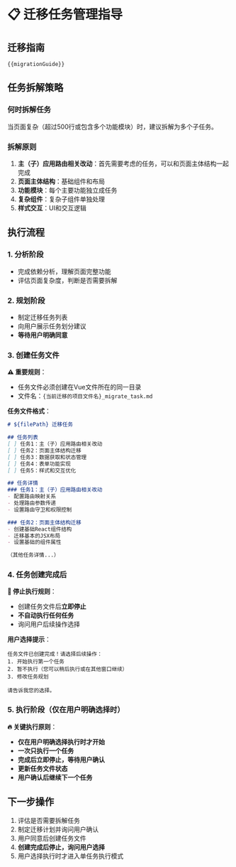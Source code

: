 # 📋 迁移任务管理指导

## 迁移指南
`{{migrationGuide}}`

## 任务拆解策略

### 何时拆解任务
当页面复杂（超过500行或包含多个功能模块）时，建议拆解为多个子任务。

### 拆解原则
1. **主（子）应用路由相关改动**：首先需要考虑的任务，可以和页面主体结构一起完成
2. **页面主体结构**：基础组件和布局
3. **功能模块**：每个主要功能独立成任务
4. **复杂组件**：复杂子组件单独处理
5. **样式交互**：UI和交互逻辑

## 执行流程

### 1. 分析阶段
- 完成依赖分析，理解页面完整功能
- 评估页面复杂度，判断是否需要拆解

### 2. 规划阶段
- 制定迁移任务列表
- 向用户展示任务划分建议
- **等待用户明确同意**

### 3. 创建任务文件
**⚠️ 重要规则**：
- 任务文件必须创建在Vue文件所在的同一目录
- 文件名：`{当前迁移的项目文件名}_migrate_task.md`

**任务文件格式**：
```markdown
# ${filePath} 迁移任务

## 任务列表
[ ] 任务1：主（子）应用路由相关改动
[ ] 任务2：页面主体结构迁移
[ ] 任务3：数据获取和状态管理
[ ] 任务4：表单功能实现
[ ] 任务5：样式和交互优化

## 任务详情
### 任务1：主（子）应用路由相关改动
- 配置路由映射关系
- 处理路由参数传递
- 设置路由守卫和权限控制

### 任务2：页面主体结构迁移
- 创建基础React组件结构
- 迁移基本的JSX布局
- 设置基础的组件属性

（其他任务详情...）
```

### 4. 任务创建完成后
**🛑 停止执行规则**：
- 创建任务文件后**立即停止**
- **不自动执行任何任务**
- 询问用户后续操作选择

**用户选择提示**：
```
任务文件已创建完成！请选择后续操作：
1. 开始执行第一个任务
2. 暂不执行（您可以稍后执行或在其他窗口继续）
3. 修改任务规划

请告诉我您的选择。
```

### 5. 执行阶段（仅在用户明确选择时）
**🔥 关键执行原则**：
- **仅在用户明确选择执行时才开始**
- **一次只执行一个任务**
- **完成后立即停止，等待用户确认**
- **更新任务文件状态**
- **用户确认后继续下一个任务**

## 下一步操作
1. 评估是否需要拆解任务
2. 制定迁移计划并询问用户确认
3. 用户同意后创建任务文件
4. **创建完成后停止，询问用户选择**
5. 用户选择执行时才进入单任务执行模式